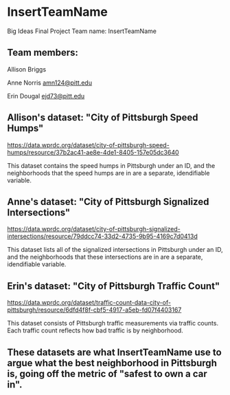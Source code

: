 # InsertTeamName
Big Ideas Final Project
Team name: InsertTeamName

## Team members:

Allison Briggs 

Anne Norris amn124@pitt.edu 

Erin Dougal ejd73@pitt.edu

## Allison's dataset: "City of Pittsburgh Speed Humps" 
https://data.wprdc.org/dataset/city-of-pittsburgh-speed-humps/resource/37b2ac41-ae8e-4de1-8405-157e05dc3640

This dataset contains the speed humps in Pittsburgh under an ID, and the neighborhoods that the speed humps are in are a separate, idendifiable variable.

## Anne's dataset: "City of Pittsburgh Signalized Intersections"
https://data.wprdc.org/dataset/city-of-pittsburgh-signalized-intersections/resource/79ddcc74-33d2-4735-9b95-4169c7d0413d

This dataset lists all of the signalized intersections in Pittsburgh under an ID, and the neighborhoods that these intersections are in are a separate, idendifiable variable.

## Erin's dataset: "City of Pittsburgh Traffic Count"
https://data.wprdc.org/dataset/traffic-count-data-city-of-pittsburgh/resource/6dfd4f8f-cbf5-4917-a5eb-fd07f4403167

This dataset consists of Pittsburgh traffic measurements via traffic counts. Each traffic count reflects how bad traffic is by neighborhood.

## These datasets are what InsertTeamName use to argue what the best neighborhood in Pittsburgh is, going off the metric of "safest to own a car in".
